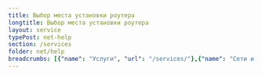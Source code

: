 ```yaml
---
title: Выбор места установки роутера
longtitle: Выбор места установки роутера
layout: service
typePost: net-help
section: /services
folder: net/help
breadcrumbs: [{"name": "Услуги", "url": "/services/"},{"name": "Сети и интернет", "url": "/services/net/"},{"name": "Помощь", "url":  "/services/net/help/"}]
---
```

